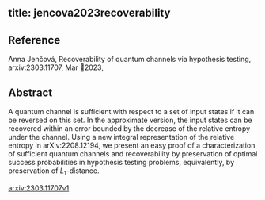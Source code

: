 title: jencova2023recoverability
---


## Reference

Anna Jenčová, Recoverability of quantum channels via hypothesis testing, arxiv:2303.11707, Mar 2023,

## Abstract 
  A quantum channel is sufficient with respect to a set of input states if it
can be reversed on this set. In the approximate version, the input states can
be recovered within an error bounded by the decrease of the relative entropy
under the channel. Using a new integral representation of the relative entropy
in arXiv:2208.12194, we present an easy proof of a characterization of
sufficient quantum channels and recoverability by preservation of optimal
success probabilities in hypothesis testing problems, equivalently, by
preservation of $L_1$-distance.

    

[arxiv:2303.11707v1](https://arxiv.org/abs/2303.11707)